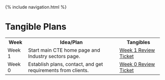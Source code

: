 {% include navigation.html %}
# Tangible Plans
<table>
  <tr>
    <th> Week </th>
    <th> Idea/Plan </th>
    <th> Tangibles </th>
  </tr>
  <tr>
    <td> Week 1 </td>
    <td> Start main CTE home page and Industry sectors page. </td>
    <td><a href="https://github.com/LindaLiu1202/just_here_to_code/issues/5"> Week 1 Review Ticket </a></td>
  </tr>
  <tr>
    <td> Week 0 </td>
    <td> Establish plans, contact, and get requirements from clients. </td>
    <td><a href="https://github.com/LindaLiu1202/just_here_to_code/issues/1"> Week 0 Review Ticket </a></td>
  </tr>
</table>
